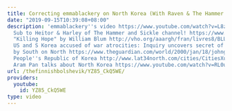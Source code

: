```yaml
---
title: Correcting emmablackery on North Korea (With Raven & The Hammer and Sickle)
date: "2019-09-15T10:39:08+08:00"
description: 'emmablackery''s video https://www.youtube.com/watch?v=L8z7u7Agdo8 Go
  Sub to Heitor & Harley of The Hammer and Sickle channel! https://www.youtube.com/channel/UCAOU2ZMxUTJYzOganZqgJkQ
  "Killing Hope" by William Blum http://vho.org/aaargh/fran/livres8/BLUMkillinghope.pdf
  US and S Korea accused of war atrocities: Inquiry uncovers secret of series of attacks
  by South on North https://www.theguardian.com/world/2000/jan/18/johngittings.martinkettle
  People''s Republic of Korea http://www.lat34north.com/cities/CitiesXuchang.cfm https://books.google.fi/books?id=qBJIzInJQuQC&pg=PA195&lpg=PA195&dq=The+People%27s+Republic+of+Korea+(PRK)+was+a+short-lived+provis&source=bl&ots=hkyg-eu-4R&sig=3OMBn-lmmtYm9v75CCIFGGhrRaQ&hl=en&sa=X&ved=0ahUKEwjUhs7ooN3OAhXIiCwKHbBfBXUQ6AEINDAF#v=onepage&q&f=false
  Aram Pan talks about North Korea https://www.youtube.com/watch?v=RL0uIwWset4'
url: /thefinnishbolshevik/YZ85_CkQ5WE/
providers:
  youtube:
    id: YZ85_CkQ5WE
type: video
---
```

